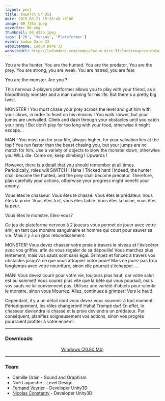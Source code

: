 ```yaml
---
layout: post
title: swEATch Or Die
date: 2015-08-21 15:28:48 +0100
image: 00_720p.jpeg
coverSrc: 00.png
thumbnail: 00_432p.jpeg
tags: ['2D', 'Versus', 'Plateformer']
event: Ludum Dare 33
websiteName: Ludum Dare 33
websiteUrl: http://ludumdare.com/compo/ludum-dare-33/?action=preview&uid=56369
---
```

You are the hunter. You are the hunted.
You are the predator. You are the prey.
You are strong, you are weak. You are hatred, you are fear.

You are the monster. Are you ?

This nervous 2-players platformer allows you to play with your friend, as a bloodthirsty monster and a man running for his life. But there's a pretty big twist.

MONSTER ! You must chase your prey across the level and gut him with your claws, in order to feast on his remains ! You walk slower, but your jumps are unrivalled. Climb and dash through your obstacles until you catch your prey ! But don't play for too long with your food, otherwise it might escape...

MAN ! You must run for your life, always higher, for your salvation lies at the top ! You run faster than the beast chasing you, but your jumps are no match for him. Use a variety of objects to slow the monster down, otherwise you WILL die. Come on, keep climbing ! Upwards !

However, there is a detail that you should remember at all times. Periodically, roles will SWITCH ! Haha ! Tricked hard !
Indeed, the hunter shall become the hunted, and the prey shall become predator. Therefore, plan carefully your actions, otherwise your progress might benefit your enemy.

Vous êtes le chasseur. Vous êtes le chassé.
Vous êtes le prédateur. Vous êtes la proie.
Vous êtes fort, vous êtes faible. Vous êtes la haine, vous êtes la peur.

Vous êtes le monstre. Etes-vous?

Ce jeu de plateforme nerveux à 2 joueurs vous permet de jouer avec votre ami, en tant que monstre sanguinaire et homme qui court pour sauver sa vie. Mais il y a un gros rebondissement.

MONSTER! Vous devez chasser votre proie à travers le niveau et l'éviscérer avec vos griffes, afin de vous régaler de sa dépouille! Vous marchez plus lentement, mais vos sauts sont sans égal. Grimpez et foncez à travers vos obstacles jusqu'à ce que vous attrapiez votre proie! Mais ne jouez pas trop longtemps avec votre nourriture, sinon elle pourrait s'échapper ...

MAN! Vous devez courir pour votre vie, toujours plus haut, car votre salut est au sommet! Vous courez plus vite que la bête qui vous poursuit, mais vos sauts ne lui conviennent pas. Utilisez une variété d'objets pour ralentir le monstre, sinon vous Mourrez. Allez, continuez à grimper! Vers le haut!

Cependant, il y a un détail dont vous devez vous souvenir à tout moment. Périodiquement, les rôles changeront! Haha! Trompé dur!
En effet, le chasseur deviendra le chassé et la proie deviendra un prédateur. Par conséquent, planifiez soigneusement vos actions, sinon vos progrès pourraient profiter à votre ennemi.

***

### Downloads
<p style="text-align: center;margin: 0;"><a href="">Windows (20.80 Mb)</a></p>

***

### Team
* Camille Orain - Sound and Graphism
* Noé Laqueche - Level Design
* [Fernand Veyrier](https://www.linkedin.com/in/fernand-veyrier-26372596/) - Developer Unity3D
* [Nicolas Constanty](https://fr.linkedin.com/in/nicolas-constanty-653232113) - Developer Unity3D
